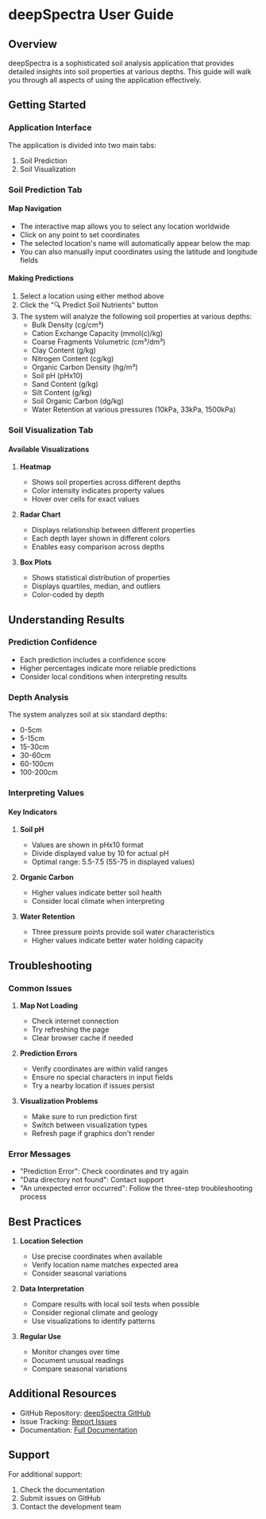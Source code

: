 # deepSpectra User Guide

## Overview

deepSpectra is a sophisticated soil analysis application that provides detailed insights into soil properties at various depths. This guide will walk you through all aspects of using the application effectively.

## Getting Started

### Application Interface

The application is divided into two main tabs:
1. Soil Prediction
2. Soil Visualization

### Soil Prediction Tab

#### Map Navigation
- The interactive map allows you to select any location worldwide
- Click on any point to set coordinates
- The selected location's name will automatically appear below the map
- You can also manually input coordinates using the latitude and longitude fields

#### Making Predictions
1. Select a location using either method above
2. Click the "🔍 Predict Soil Nutrients" button
3. The system will analyze the following soil properties at various depths:
   - Bulk Density (cg/cm³)
   - Cation Exchange Capacity (mmol(c)/kg)
   - Coarse Fragments Volumetric (cm³/dm³)
   - Clay Content (g/kg)
   - Nitrogen Content (cg/kg)
   - Organic Carbon Density (hg/m³)
   - Soil pH (pHx10)
   - Sand Content (g/kg)
   - Silt Content (g/kg)
   - Soil Organic Carbon (dg/kg)
   - Water Retention at various pressures (10kPa, 33kPa, 1500kPa)

### Soil Visualization Tab

#### Available Visualizations

1. **Heatmap**
   - Shows soil properties across different depths
   - Color intensity indicates property values
   - Hover over cells for exact values

2. **Radar Chart**
   - Displays relationship between different properties
   - Each depth layer shown in different colors
   - Enables easy comparison across depths

3. **Box Plots**
   - Shows statistical distribution of properties
   - Displays quartiles, median, and outliers
   - Color-coded by depth

## Understanding Results

### Prediction Confidence
- Each prediction includes a confidence score
- Higher percentages indicate more reliable predictions
- Consider local conditions when interpreting results

### Depth Analysis
The system analyzes soil at six standard depths:
- 0-5cm
- 5-15cm
- 15-30cm
- 30-60cm
- 60-100cm
- 100-200cm

### Interpreting Values

#### Key Indicators

1. **Soil pH**
   - Values are shown in pHx10 format
   - Divide displayed value by 10 for actual pH
   - Optimal range: 5.5-7.5 (55-75 in displayed values)

2. **Organic Carbon**
   - Higher values indicate better soil health
   - Consider local climate when interpreting

3. **Water Retention**
   - Three pressure points provide soil water characteristics
   - Higher values indicate better water holding capacity

## Troubleshooting

### Common Issues

1. **Map Not Loading**
   - Check internet connection
   - Try refreshing the page
   - Clear browser cache if needed

2. **Prediction Errors**
   - Verify coordinates are within valid ranges
   - Ensure no special characters in input fields
   - Try a nearby location if issues persist

3. **Visualization Problems**
   - Make sure to run prediction first
   - Switch between visualization types
   - Refresh page if graphics don't render

### Error Messages

- "Prediction Error": Check coordinates and try again
- "Data directory not found": Contact support
- "An unexpected error occurred": Follow the three-step troubleshooting process

## Best Practices

1. **Location Selection**
   - Use precise coordinates when available
   - Verify location name matches expected area
   - Consider seasonal variations

2. **Data Interpretation**
   - Compare results with local soil tests when possible
   - Consider regional climate and geology
   - Use visualizations to identify patterns

3. **Regular Use**
   - Monitor changes over time
   - Document unusual readings
   - Compare seasonal variations

## Additional Resources

- GitHub Repository: [deepSpectra GitHub](https://github.com/deepSpectraa/deepSpectraa.git)
- Issue Tracking: [Report Issues](https://github.com/deepSpectraa/deepSpectraa/issues)
- Documentation: [Full Documentation](./docs/README.md)

## Support

For additional support:
1. Check the documentation
2. Submit issues on GitHub
3. Contact the development team
